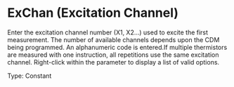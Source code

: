 # ExChan (Excitation Channel)

Enter the excitation channel number (X1, X2...) used to excite the first measurement. The number of available channels depends upon the CDM being programmed. An alphanumeric code is entered.If multiple thermistors are measured with one instruction, all repetitions use the same excitation channel. Right-click within the parameter to display a list of valid options.

Type: Constant
